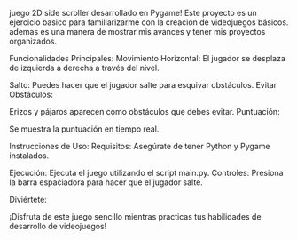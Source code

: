 juego 2D side scroller desarrollado en Pygame! Este proyecto es un ejercicio basico para familiarizarme con la creación de videojuegos básicos.
ademas es una manera de mostrar mis avances y tener mis proyectos organizados.

Funcionalidades Principales:
Movimiento Horizontal:
El jugador se desplaza de izquierda a derecha a través del nivel.

Salto:
Puedes hacer que el jugador salte para esquivar obstáculos.
Evitar Obstáculos:

Erizos y pájaros aparecen como obstáculos que debes evitar.
Puntuación:

Se muestra la puntuación en tiempo real.

Instrucciones de Uso:
Requisitos:
Asegúrate de tener Python y Pygame instalados.

Ejecución:
Ejecuta el juego utilizando el script main.py.
Controles:
Presiona la barra espaciadora para hacer que el jugador salte.

Diviértete:

¡Disfruta de este juego sencillo mientras practicas tus habilidades de desarrollo de videojuegos!

